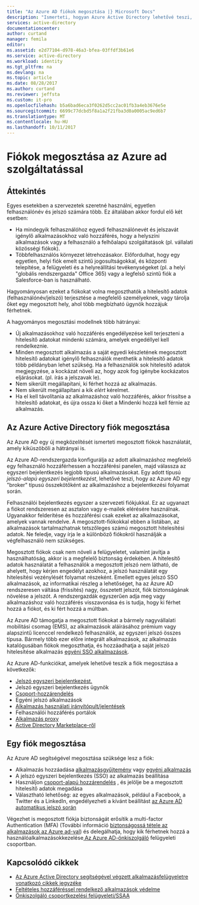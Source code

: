 ```yaml
---
title: "Az Azure AD fiókok megosztása |} Microsoft Docs"
description: "Ismerteti, hogyan Azure Active Directory lehetővé teszi, hogy a szervezetek biztonságosan megosztani a fiókok a helyszíni alkalmazások és a fogyasztói felhőszolgáltatások."
services: active-directory
documentationcenter: 
author: curtand
manager: femila
editor: 
ms.assetid: e2d77104-d978-46a3-bfea-03ffdf3b61e6
ms.service: active-directory
ms.workload: identity
ms.tgt_pltfrm: na
ms.devlang: na
ms.topic: article
ms.date: 08/28/2017
ms.author: curtand
ms.reviewer: jeffsta
ms.custom: it-pro
ms.openlocfilehash: b5a6bad6eca3f0262d5cc2ac01fb3a4eb3676e5e
ms.sourcegitcommit: 6699c77dcbd5f8a1a2f21fba3d0a0005ac9ed6b7
ms.translationtype: MT
ms.contentlocale: hu-HU
ms.lasthandoff: 10/11/2017
---
```

# <a name="sharing-accounts-with-azure-ad"></a>Fiókok megosztása az Azure ad szolgáltatással
## <a name="overview"></a>Áttekintés
Egyes esetekben a szervezetek szeretné használni, egyetlen felhasználónév és jelszó számára több. Ez általában akkor fordul elő két esetben:

* Ha mindegyik felhasználóhoz egyedi felhasználónevét és jelszavát igénylő alkalmazásokhoz való hozzáférés, hogy a helyszíni alkalmazások vagy a felhasználó a felhőalapú szolgáltatások (pl. vállalati közösségi fiókok).
* Többfelhasználós környezet létrehozásakor. Előfordulhat, hogy egy egyetlen, helyi fiók emelt szintű jogosultságokkal, és központi telepítése, a felügyeleti és a helyreállítási tevékenységeket (pl. a helyi "globális rendszergazda" Office 365) vagy a legfelső szintű fiók a Salesforce-ban is használható.

Hagyományosan ezeket a fiókokat volna megoszthatók a hitelesítő adatok (felhasználónév/jelszó) terjesztése a megfelelő személyeknek, vagy tárolja őket egy megosztott hely, ahol több megbízható ügynök hozzájuk férhetnek.

A hagyományos megosztási modellnek több hátrányai:

* Új alkalmazásokhoz való hozzáférés engedélyezése kell terjeszteni a hitelesítő adatokat mindenki számára, amelyek engedéllyel kell rendelkeznie.
* Minden megosztott alkalmazás a saját egyedi készletének megosztott hitelesítő adatokat igénylő felhasználók menthetik a hitelesítő adatok több példányban lehet szükség. Ha a felhasználók sok hitelesítő adatok megjegyzése, a kockázat növeli az, hogy azok fog igénybe kockázatos eljárásokat. (pl. írás a jelszavak le).
* Nem sikerült megállapítani, ki férhet hozzá az alkalmazás.
* Nem sikerült megállapítani a kik *elért* kérelmet.
* Ha el kell távolítania az alkalmazáshoz való hozzáférés, akkor frissítse a hitelesítő adatokat, és újra ossza ki őket a Mindenki hozzá kell férnie az alkalmazás.

## <a name="azure-active-directory-account-sharing"></a>Az Azure Active Directory fiók megosztása
Az Azure AD egy új megközelítését ismerteti megosztott fiókok használatát, amely kiküszöböli a hátrányai is.

Az Azure AD-rendszergazda konfigurálja az adott alkalmazáshoz megfelelő egy felhasználó hozzáférhessen a hozzáférési panelen, majd válassza az egyszeri bejelentkezés legjobb típusú alkalmazásokat. Egy adott típusú *jelszó-alapú egyszeri bejelentkezést*, lehetővé teszi, hogy az Azure AD egy "broker" típusú összekötőként az alkalmazáshoz a bejelentkezési folyamat során.

Felhasználói bejelentkezés egyszer a szervezeti fiókjukkal. Ez az ugyanazt a fiókot rendszeresen az asztalon vagy e-mailek elérésére használnak. Ugyanakkor felderítése és hozzáférési csak ezeket az alkalmazásokat, amelyek vannak rendelve. A megosztott-fiókokkal ebben a listában, az alkalmazások tartalmazhatnak tetszőleges számú megosztott hitelesítési adatok. Ne feledje, vagy írja le a különböző fiókokról használják a végfelhasználó nem szükséges.

Megosztott fiókok csak nem növeli a felügyeletet, valamint javítja a használhatóság, akkor is a megfelelő biztonság érdekében. A hitelesítő adatok használatát a felhasználók a megosztott jelszó nem látható, de ahelyett, hogy kérjen engedélyt azokhoz, a jelszó használatát egy hitelesítési vezénylését folyamat részeként. Emellett egyes jelszó SSO alkalmazások, az informatikai részleg a lehetőséget, ha az Azure AD rendszeresen váltása (frissítés) nagy, összetett jelszót, fiók biztonságának növelése a jelszót. A rendszergazdák egyszerűen adja meg vagy alkalmazáshoz való hozzáférés visszavonása és is tudja, hogy ki férhet hozzá a fiókot, és ki fért hozzá a múltban.

Az Azure AD támogatja a megosztott fiókokat a bármely nagyvállalati mobilitási csomag (EMS), az alkalmazások aláírásához prémium vagy alapszintű licenccel rendelkező felhasználók, az egyszeri jelszó összes típusa. Bármely több ezer előre integrált alkalmazások, az alkalmazás katalógusában fiókok megoszthatja, és hozzáadhatja a saját jelszó hitelesítése alkalmazás [egyéni SSO alkalmazások](active-directory-sso-integrate-saas-apps.md).

Az Azure AD-funkciókat, amelyek lehetővé teszik a fiók megosztása a következők:

* [Jelszó egyszeri bejelentkezést.](active-directory-appssoaccess-whatis.md#password-based-single-sign-on)
* Jelszó egyszeri bejelentkezés ügynök
* [Csoport-hozzárendelés](active-directory-accessmanagement-self-service-group-management.md)
* Egyéni jelszó alkalmazások
* [Alkalmazás használati irányítópult/jelentések](active-directory-passwords-get-insights.md)
* Felhasználói hozzáférés portálok
* [Alkalmazás proxy](active-directory-application-proxy-get-started.md)
* [Active Directory Marketplace-ről](https://azure.microsoft.com/marketplace/active-directory/all/)

## <a name="sharing-an-account"></a>Egy fiók megosztása
Az Azure AD segítségével megosztása szüksége lesz a fiók:

* Alkalmazás hozzáadása [alkalmazásgyűjtemény](https://azure.microsoft.com/marketplace/active-directory/) vagy [egyéni alkalmazás](http://blogs.technet.com/b/ad/archive/2015/06/17/bring-your-own-app-with-azure-ad-self-service-saml-configuration-gt-now-in-preview.aspx)
* A jelszó egyszeri bejelentkezés (SSO) az alkalmazás beállítása
* Használjon [csoport-alapú hozzárendelés](active-directory-accessmanagement-group-saasapps.md) , és jelölje be a megosztott hitelesítő adatok megadása
* Választható lehetőség: az egyes alkalmazások, például a Facebook, a Twitter és a LinkedIn, engedélyezheti a kívánt beállítást [az Azure AD automatikus jelszó során](http://blogs.technet.com/b/ad/archive/2015/02/20/azure-ad-automated-password-roll-over-for-facebook-twitter-and-linkedin-now-in-preview.aspx)

Végezhet is megosztott fiókja biztonságát erősítik a multi-factor Authentication (MFA) (További információ [biztonságossá tétele az alkalmazások az Azure ad-val](../multi-factor-authentication/multi-factor-authentication-get-started.md)) és delegálhatja, hogy kik férhetnek hozzá a használóalkalmazásokkezelése[ Az Azure AD-önkiszolgáló](active-directory-accessmanagement-self-service-group-management.md) felügyeleti csoportban.

## <a name="related-articles"></a>Kapcsolódó cikkek
* [Az Azure Active Directory segítségével végzett alkalmazásfelügyeletre vonatkozó cikkek jegyzéke](active-directory-apps-index.md)
* [Feltételes hozzáféréssel rendelkező alkalmazások védelme](active-directory-conditional-access.md)
* [Önkiszolgáló csoportkezelési felügyeleti/SSAA](active-directory-accessmanagement-self-service-group-management.md)


